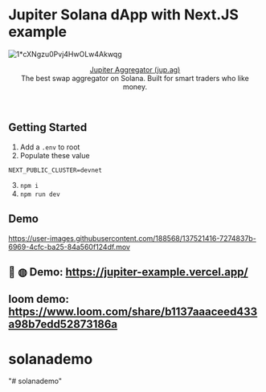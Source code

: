 # Jupiter Solana dApp with Next.JS example

![1*cXNgzu0Pvj4HwOLw4Akwqg](https://user-images.githubusercontent.com/34560707/145749257-e48cb199-521b-476e-9d81-f79bb45ef834.png)

<p align="center">
  <a href="https://jup.ag">Jupiter Aggregator (jup.ag)</a>
  <br/>
  The best swap aggregator on Solana.  Built for smart traders who like money.
</p>
<br/>

## Getting Started
1. Add a `.env` to root
2. Populate these value
```
NEXT_PUBLIC_CLUSTER=devnet
```
3. `npm i`
4. `npm run dev`


## Demo
https://user-images.githubusercontent.com/188568/137521416-7274837b-6969-4cfc-ba25-84a560f124df.mov
## 🛵 ◍ Demo: https://jupiter-example.vercel.app/

## loom demo: https://www.loom.com/share/b1137aaaceed433a98b7edd52873186a
# solanademo
"# solanademo" 

